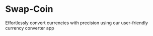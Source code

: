 # Swap-Coin
Effortlessly convert currencies with precision using our user-friendly currency converter app

